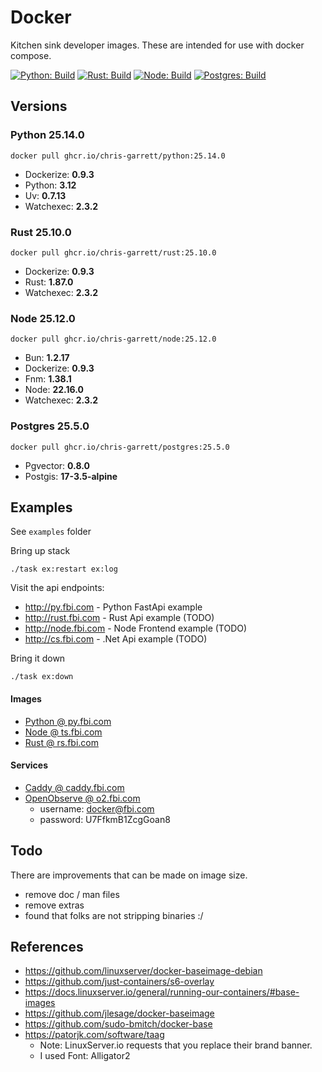# Docker

Kitchen sink developer images. These are intended for use with docker compose.

[![Python: Build](https://github.com/chris-garrett/docker/actions/workflows/build-python.yaml/badge.svg)](https://github.com/chris-garrett/docker/actions/workflows/build-python.yaml)
[![Rust: Build](https://github.com/chris-garrett/docker/actions/workflows/build-rust.yaml/badge.svg)](https://github.com/chris-garrett/docker/actions/workflows/build-rust.yaml)
[![Node: Build](https://github.com/chris-garrett/docker/actions/workflows/build-node.yaml/badge.svg)](https://github.com/chris-garrett/docker/actions/workflows/build-node.yaml)
[![Postgres: Build](https://github.com/chris-garrett/docker/actions/workflows/build-postgres.yaml/badge.svg)](https://github.com/chris-garrett/docker/actions/workflows/build-postgres.yaml)


## Versions

### Python 25.14.0

`docker pull ghcr.io/chris-garrett/python:25.14.0`

- Dockerize: **0.9.3**
- Python: **3.12**
- Uv: **0.7.13**
- Watchexec: **2.3.2**

### Rust 25.10.0

`docker pull ghcr.io/chris-garrett/rust:25.10.0`

- Dockerize: **0.9.3**
- Rust: **1.87.0**
- Watchexec: **2.3.2**

### Node 25.12.0

`docker pull ghcr.io/chris-garrett/node:25.12.0`

- Bun: **1.2.17**
- Dockerize: **0.9.3**
- Fnm: **1.38.1**
- Node: **22.16.0**
- Watchexec: **2.3.2**

### Postgres 25.5.0

`docker pull ghcr.io/chris-garrett/postgres:25.5.0`

- Pgvector: **0.8.0**
- Postgis: **17-3.5-alpine**

## Examples

See `examples` folder

Bring up stack

```
./task ex:restart ex:log
```

Visit the api endpoints:

- http://py.fbi.com - Python FastApi example
- http://rust.fbi.com - Rust Api example (TODO)
- http://node.fbi.com - Node Frontend example (TODO)
- http://cs.fbi.com - .Net Api example (TODO)

Bring it down

```
./task ex:down
```

#### Images

- [Python @ py.fbi.com](py.fbi.com)
- [Node @ ts.fbi.com](ts.fbi.com)
- [Rust @ rs.fbi.com](rs.fbi.com)

#### Services

- [Caddy @ caddy.fbi.com](caddy.fbi.com)
- [OpenObserve @ o2.fbi.com](o2.fbi.com)
  - username: docker@fbi.com
  - password: U7FfkmB1ZcgGoan8

## Todo

There are improvements that can be made on image size.

- remove doc / man files
- remove extras
- found that folks are not stripping binaries :/

## References

- https://github.com/linuxserver/docker-baseimage-debian
- https://github.com/just-containers/s6-overlay
- https://docs.linuxserver.io/general/running-our-containers/#base-images
- https://github.com/jlesage/docker-baseimage
- https://github.com/sudo-bmitch/docker-base
- https://patorjk.com/software/taag
  - Note: LinuxServer.io requests that you replace their brand banner.
  - I used Font: Alligator2
